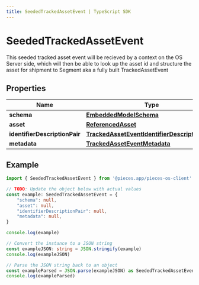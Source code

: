 ```yaml
---
title: SeededTrackedAssetEvent | TypeScript SDK
---
```



# SeededTrackedAssetEvent

This seeded tracked asset event will be recieved by a context on the OS Server side, which will then be able to look up the asset id and structure the asset for shipment to Segment aka a fully built TrackedAssetEvent

## Properties

Name | Type
------------ | -------------
**schema** | [**EmbeddedModelSchema**](EmbeddedModelSchema)
**asset** | [**ReferencedAsset**](ReferencedAsset)
**identifierDescriptionPair** | [**TrackedAssetEventIdentifierDescriptionPairs**](TrackedAssetEventIdentifierDescriptionPairs)
**metadata** | [**TrackedAssetEventMetadata**](TrackedAssetEventMetadata)

## Example

```typescript
import { SeededTrackedAssetEvent } from '@pieces.app/pieces-os-client'

// TODO: Update the object below with actual values
const example: SeededTrackedAssetEvent = {
    "schema": null,
    "asset": null,
    "identifierDescriptionPair": null,
    "metadata": null,
}

console.log(example)

// Convert the instance to a JSON string
const exampleJSON: string = JSON.stringify(example)
console.log(exampleJSON)

// Parse the JSON string back to an object
const exampleParsed = JSON.parse(exampleJSON) as SeededTrackedAssetEvent
console.log(exampleParsed)
```


